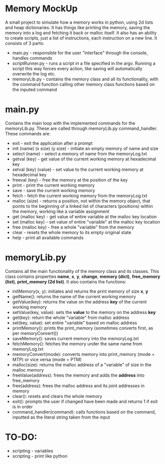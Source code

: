 # Memory MockUp
A small project to simulate how a memory works in python, using 2d lists and heap dictionaries. It has things like printing the memory, saving the memory into a log and fetching it back or malloc itself. It also has an ability to create scripts, just a list of instructions, each instruction on a new line. It consists of 3 parts:
* main.py - responsible for the user "interface" through the console, handles commands
* scriptRunner.py - runs a script in a file specified in the argv. Running a script this way forces every action, like saving will automatically overwrite the log etc.
* memoryLib.py - contains the memory class and all its functionality, with the command function calling other memory class functions based on the inputed command

# main.py
Contains the main loop with the implemented commands for the memoryLib.py. These are called through memoryLib.py command_handler. These commands are:
* exit - exit the application after a prompt
* init (name) (x size) (y size) - initiate an empty memory of name and size
* select (name) - select a memory of name from the memoryLog.txt
* getval (key) - get value of the current working memory at hexadecimal key
* setval (key) (value) - set value to the current working memory at hexadecimal key
* freeval (key) - free the memory at the position of the key
* print - print the current working memory
* save - save the current working memory
* fetch - fetch the current working memory from the memoryLog.txt
* malloc (size) - returns a position, not within the memory object, that points to the beginning of a linked list of characters (positions) within the memory, working like a variable assignment
* get (malloc key) - get value of entire variable at the malloc key location
* set (malloc key) - set value of entire "variable" at the malloc key location
* free (malloc key) - free a whole "variable" from the memory
* clear - resets the whole memory to its empty original state
* help - print all available commands

# memoryLib.py
Contains all the main functionality of the memory class and its classes. This class contains properties **name**, **x**, **y**, **change**, **memory (dict)**, **free_memory (list)**, **print_memory (2d list)**.
It also contains the functions:
* initMemory(x, y): initiates and returns the print memory of size **x**, **y**
* getName(): returns the name of the current working memory
* getValue(key): returns the value on the address **key** of the current working memory
* setValue(key, value): sets the **value** to the memory on the address **key**
* get(key): return the whole "variable" from malloc address
* set(key, value): set entire "variable" based on malloc address
* printMemory(): prints the print_memory (sometimes converts first, as per memoryConvert())
* saveMemory(): saves current memory into the memoryLog.txt
* fetchMemory(): fetches the memory under the same name from memoryLog.txt
* memoryConvert(mode): converts memory into print_memory (mode = MTP) or vice versa (mode = PTM)
* malloc(size): returns the malloc address of a "variable" of size in the malloc memory
* freeValue(address): frees the memory and adds the **address** into free_memory
* free(address): frees the malloc address and its joint addresses in memory
* clear(): resets and clears the whole memory
* exit(): prompts the user if changed have been made and returns 1 if exit is in order
* command_handler(command): calls functions based on the command, inputted as the literal string taken from the input

# TO-DO:
* scripting - variables
* scripting - print like python